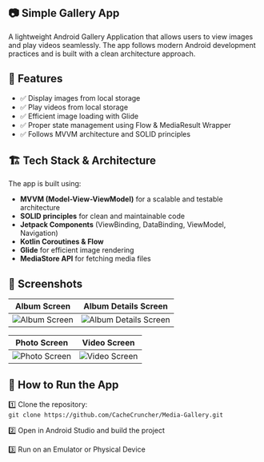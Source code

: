 ## 📷 Simple Gallery App

A lightweight Android Gallery Application that allows users to view images and play videos seamlessly. The app follows modern Android development practices and is built with a clean architecture approach.

## 🎯 Features

- ✅ Display images from local storage
- ✅ Play videos from local storage
- ✅ Efficient image loading with Glide
- ✅ Proper state management using Flow & MediaResult Wrapper
- ✅ Follows MVVM architecture and SOLID principles

## 🏗️ Tech Stack & Architecture

The app is built using:

- **MVVM (Model-View-ViewModel)** for a scalable and testable architecture
- **SOLID principles** for clean and maintainable code
- **Jetpack Components** (ViewBinding, DataBinding, ViewModel, Navigation)
- **Kotlin Coroutines & Flow** 
- **Glide** for efficient image rendering
- **MediaStore API** for fetching media files

## 📸 Screenshots
| Album Screen | Album Details Screen |
|-------------|----------------------|
| ![Album Screen](https://github.com/user-attachments/assets/016cad35-530c-462d-97d2-20e08e4fb913) | ![Album Details Screen](https://github.com/user-attachments/assets/8d8d771d-bbd6-4262-870b-08f6406ce37c) |

| Photo Screen | Video Screen |
|-------------|-------------|
| ![Photo Screen](https://github.com/user-attachments/assets/2cbddd4c-d8fa-41f8-aa34-97426bde40d5) | ![Video Screen](https://github.com/user-attachments/assets/ac369c99-d0fd-477c-b4a7-2787dcde6ffc) |


## 🚀 How to Run the App 
1️⃣ Clone the repository:  
   ``` git clone https://github.com/CacheCruncher/Media-Gallery.git  ```

2️⃣ Open in Android Studio and build the project

3️⃣ Run on an Emulator or Physical Device

